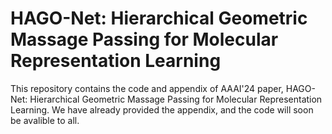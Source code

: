 # HAGO-Net: Hierarchical Geometric Massage Passing for Molecular Representation Learning

This repository contains the code and appendix of AAAI'24 paper, HAGO-Net: Hierarchical Geometric Massage Passing for Molecular Representation Learning. We have already provided the appendix, and the code will soon be avalible to all.
